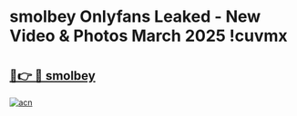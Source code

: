 # smolbey Onlyfans Leaked - New Video & Photos March 2025 !cuvmx

# <h2><a href="https://4w7ojp.iuczelnia.edu.pl?title=smolbey&ref=cuvmx">🔗👉 🔴 smolbey</a></h2>

[![acn](https://github.com/user-attachments/assets/0f9c940e-d8b0-45ae-aac7-cd30a18b3e1c)](https://4w7ojp.iuczelnia.edu.pl?title=smolbey&ref=cuvmx)

